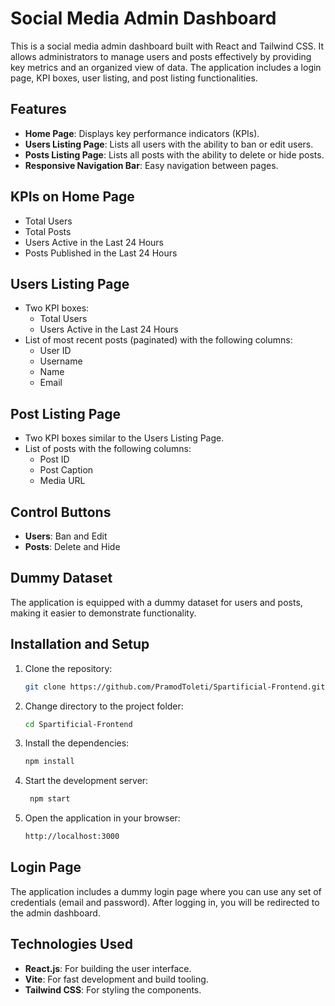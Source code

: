 # Social Media Admin Dashboard

This is a social media admin dashboard built with React and Tailwind CSS. It allows administrators to manage users and posts effectively by providing key metrics and an organized view of data. The application includes a login page, KPI boxes, user listing, and post listing functionalities.

## Features

- **Home Page**: Displays key performance indicators (KPIs).
- **Users Listing Page**: Lists all users with the ability to ban or edit users.
- **Posts Listing Page**: Lists all posts with the ability to delete or hide posts.
- **Responsive Navigation Bar**: Easy navigation between pages.

## KPIs on Home Page

- Total Users
- Total Posts
- Users Active in the Last 24 Hours
- Posts Published in the Last 24 Hours

## Users Listing Page

- Two KPI boxes:
  - Total Users
  - Users Active in the Last 24 Hours
- List of most recent posts (paginated) with the following columns:
  - User ID
  - Username
  - Name
  - Email

## Post Listing Page

- Two KPI boxes similar to the Users Listing Page.
- List of posts with the following columns:
  - Post ID
  - Post Caption
  - Media URL

## Control Buttons

- **Users**: Ban and Edit
- **Posts**: Delete and Hide

## Dummy Dataset

The application is equipped with a dummy dataset for users and posts, making it easier to demonstrate functionality.

## Installation and Setup

1. Clone the repository:

   ```bash
   git clone https://github.com/PramodToleti/Spartificial-Frontend.git
   ```

2. Change directory to the project folder:

   ```bash
   cd Spartificial-Frontend
   ```

3. Install the dependencies:

   ```bash
   npm install
   ```

4. Start the development server:

   ```bash
    npm start
   ```

5. Open the application in your browser:

   ```bash
   http://localhost:3000
   ```

## Login Page

The application includes a dummy login page where you can use any set of credentials (email and password). After logging in, you will be redirected to the admin dashboard.

## Technologies Used

- **React.js**: For building the user interface.
- **Vite**: For fast development and build tooling.
- **Tailwind CSS**: For styling the components.
